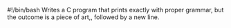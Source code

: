 #!/bin/bash
Writes a C program that prints exactly with proper grammar, but the outcome is a piece of art,, followed by a new line.
